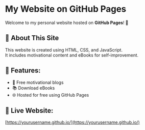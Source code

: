 # My Website on GitHub Pages

Welcome to my personal website hosted on **GitHub Pages**! 🚀  

## 🌟 About This Site
This website is created using HTML, CSS, and JavaScript.  
It includes motivational content and eBooks for self-improvement.  

## 📌 Features:
- 📖 Free motivational blogs  
- 📚 Download eBooks  
- 🌐 Hosted for free using GitHub Pages  

## 🔗 Live Website:
[https://yourusername.github.io/](https://yourusername.github.io/)
